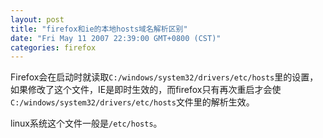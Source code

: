```yaml
---
layout: post
title: "firefox和ie的本地hosts域名解析区别"
date: "Fri May 11 2007 22:39:00 GMT+0800 (CST)"
categories: firefox
---
```


Firefox会在启动时就读取`C:/windows/system32/drivers/etc/hosts`里的设置，如果修改了这个文件，IE是即时生效的，而firefox只有再次重启才会使`C:/windows/system32/drivers/etc/hosts`文件里的解析生效。

linux系统这个文件一般是`/etc/hosts`。
